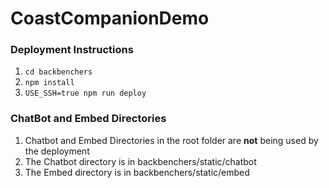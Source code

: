 # CoastCompanionDemo

### Deployment Instructions
1. ``cd backbenchers``
2. ``npm install``
3. ``USE_SSH=true npm run deploy``

### ChatBot and Embed Directories
1. Chatbot and Embed Directories in the root folder are **not** being used by the deployment
2. The Chatbot directory is in backbenchers/static/chatbot
3. The Embed directory is in backbenchers/static/embed
